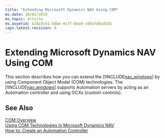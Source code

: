 ```yaml
---
title: "Extending Microsoft Dynamics NAV Using COM"
ms.date: 10/01/2018
ms.topic: article
ms.assetid: b28a3cb1-b8be-4cf7-b6a8-c69afd8ad45b
caps.latest.revision: 9
---
```

# Extending Microsoft Dynamics NAV Using COM
This section describes how you can extend the [!INCLUDE[nav_windows](includes/nav_windows_md.md)] by using Component Object Model \(COM\) technologies. The [!INCLUDE[nav_windows](includes/nav_windows_md.md)] supports Automation servers by acting as an Automation controller and using OCXs \(custom controls\).  
  
## See Also  
 [COM Overview](COM-Overview.md)   
 [Using COM Technologies in Microsoft Dynamics NAV](Using-COM-Technologies-in-Microsoft-Dynamics-NAV.md)   
 [How to: Create an Automation Controller](How-to--Create-an-Automation-Controller.md)
